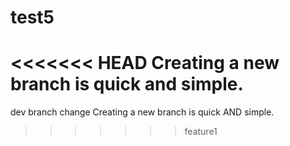# test5

<<<<<<< HEAD
Creating a new branch is quick and simple.
=======
dev branch change Creating a new branch is quick AND simple.
>>>>>>> feature1
